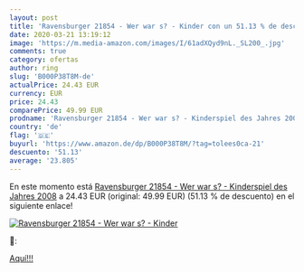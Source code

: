 ```yaml
---
layout: post
title: 'Ravensburger 21854 - Wer war s? - Kinder con un 51.13 % de descuento'
date: 2020-03-21 13:19:12
image: 'https://m.media-amazon.com/images/I/61adXQyd9nL._SL200_.jpg'
comments: true
category: ofertas
author: ring
slug: 'B000P38T8M-de'
actualPrice: 24.43 EUR
currency: EUR
price: 24.43
comparePrice: 49.99 EUR
prodname: 'Ravensburger 21854 - Wer war s? - Kinderspiel des Jahres 2008'
country: 'de'
flag: '🇩🇪'
buyurl: 'https://www.amazon.de/dp/B000P38T8M/?tag=tolees0ca-21'
descuento: '51.13'
average: '23.805'
---
```


En este momento está [Ravensburger 21854 - Wer war s? - Kinderspiel des Jahres 2008](https://www.amazon.de/dp/B000P38T8M/?tag=tolees0ca-21) a 24.43 EUR (original: 49.99 EUR) (51.13 %  de descuento) en el siguiente enlace!

[![Ravensburger 21854 - Wer war s? - Kinder](https://m.media-amazon.com/images/I/61adXQyd9nL._SL200_.jpg)](https://www.amazon.de/dp/B000P38T8M/?tag=tolees0ca-21)

🔎:


[Aquí!!!](https://www.amazon.de/dp/B000P38T8M/?tag=tolees0ca-21)
